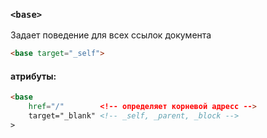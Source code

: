### `<base>`

Задает поведение для всех ссылок документа

```html
<base target="_self">
```

#### атрибуты:

```html
<base
    href="/"        <!-- определяет корневой адресс -->
    target="_blank" <!-- _self, _parent, _block -->      
>
```
